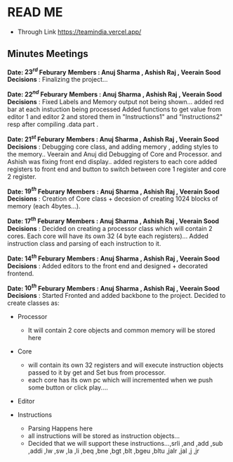 # READ ME
* Through Link   https://teamindia.vercel.app/ <br>
## Minutes Meetings
**Date: $23^{rd}$ Feburary**
**Members : Anuj Sharma , Ashish Raj , Veerain Sood**
**Decisions** : Finalizing the project... 

**Date: $22^{nd}$ Feburary**
**Members : Anuj Sharma , Ashish Raj , Veerain Sood**
**Decisions** : Fixed Labels and Memory output not being shown... added red bar at each instuction being processed
Added functions to get value from editor 1 and editor 2 and stored them in "Instructions1" and "Instructions2" resp after compiling .data part .


**Date: $21^{st}$ Feburary**
**Members : Anuj Sharma , Ashish Raj , Veerain Sood**
**Decisions** : Debugging core class, and adding memory ,
adding styles to the memory.. 
Veerain and Anuj did Debugging of Core and Processor.
and Ashish was fixing front end display..
added registers to each core
added registers to front end and button to switch between core 1 register and core 2 register.

**Date: $19^{th}$ Feburary**
**Members : Anuj Sharma , Ashish Raj , Veerain Sood**
**Decisions** : Creation of Core class + decesion of creating 1024 blocks of memory (each 4bytes...).

**Date: $17^{th}$ Feburary**
**Members : Anuj Sharma , Ashish Raj , Veerain Sood**
**Decisions** : Decided on creating a processor class which will contain 2 cores. Each core will have its own 32 (4 byte each registers)... Added instruction class and parsing of each instruction to it.

**Date: $14^{th}$ Feburary**
**Members : Anuj Sharma , Ashish Raj , Veerain Sood**
**Decisions** : 
Added editors to the front end and designed + decorated frontend.

**Date: $10^{th}$ Feburary**
**Members : Anuj Sharma , Ashish Raj , Veerain Sood**
**Decisions** : 
Started Fronted and added backbone to the project. Decided to create classes as: 
* Processor
    * It will contain 2 core objects and common memory will be stored here
* Core
    * will contain its own 32 registers and will execute instruction objects passed to it by get and Set bus from processor.
    * each core has its own pc which will incremented when we push some button or click play....
    
* Editor
* Instructions
     * Parsing Happens here
     * all instructions will be stored as instruction objects...
    * Decided that we will support these instructions...,srli ,and ,add ,sub ,addi ,lw ,sw ,la ,li ,beq ,bne ,bgt ,blt ,bgeu ,bltu ,jalr ,jal  ,j ,jr





